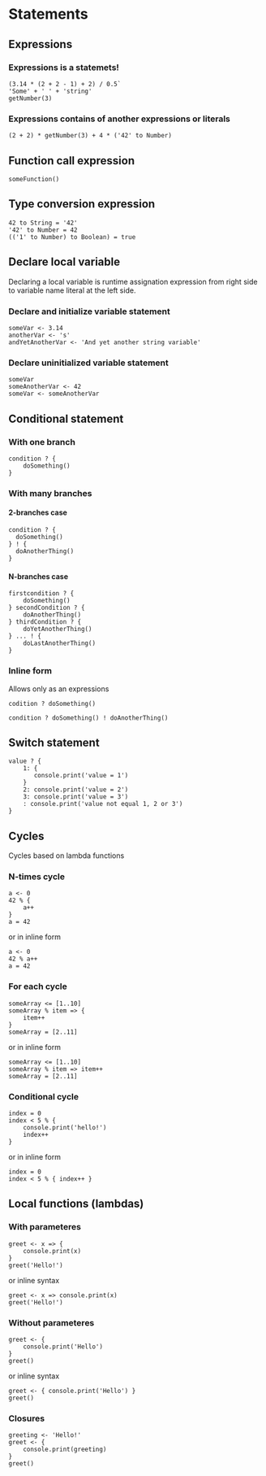 # Statements
## Expressions
### Expressions is a statemets!
```
(3.14 * (2 + 2 - 1) + 2) / 0.5`
'Some' + ' ' + 'string'
getNumber(3)
```

### Expressions contains of another expressions or literals
```
(2 + 2) * getNumber(3) + 4 * ('42' to Number)
```

## Function call expression
```
someFunction()
```

## Type conversion expression
`42 to String = '42'`<br/>
`'42' to Number = 42`<br/>
`(('1' to Number) to Boolean) = true`

## Declare local variable
Declaring a local variable is runtime assignation expression from right side to variable name literal at the left side.
### Declare and initialize variable statement
```
someVar <- 3.14
anotherVar <- 's'
andYetAnotherVar <- 'And yet another string variable'
```

### Declare uninitialized variable statement
```
someVar
someAnotherVar <- 42
someVar <- someAnotherVar
```
## Conditional statement
### With one branch
```
condition ? {
    doSomething()
}
```

### With many branches
#### 2-branches case
```
condition ? {
  doSomething()
} ! {
  doAnotherThing()
}
```

#### N-branches case
```
firstcondition ? {
    doSomething()
} secondCondition ? {
    doAnotherThing()
} thirdCondition ? {
    doYetAnotherThing()
} ... ! {
    doLastAnotherThing()
}
```

### Inline form
Allows only as an expressions
```
codition ? doSomething()
```
```
condition ? doSomething() ! doAnotherThing()
```

## Switch statement
```
value ? {
    1: {
       console.print('value = 1')
    }
    2: console.print('value = 2')
    3: console.print('value = 3')
    : console.print('value not equal 1, 2 or 3')
}
```

## Cycles
Cycles based on lambda functions
### N-times cycle
```
a <- 0
42 % {
    a++
}
a = 42
```
or in inline form
```
a <- 0
42 % a++
a = 42
```

### For each cycle
```
someArray <= [1..10]
someArray % item => {
    item++
}
someArray = [2..11]
```
or in inline form
```
someArray <= [1..10]
someArray % item => item++
someArray = [2..11]
```

### Conditional cycle
```
index = 0
index < 5 % {
    console.print('hello!')
    index++
}
```
or in inline form
```
index = 0
index < 5 % { index++ }
```

## Local functions (lambdas)
### With parameteres
```
greet <- x => {
    console.print(x)
}
greet('Hello!')
```
or inline syntax
```
greet <- x => console.print(x)
greet('Hello!')
```
### Without parameteres
```
greet <- {
    console.print('Hello')
}
greet()
```
or inline syntax
```
greet <- { console.print('Hello') }
greet()
```
### Closures
```
greeting <- 'Hello!'
greet <- {
    console.print(greeting)
}
greet()
```
